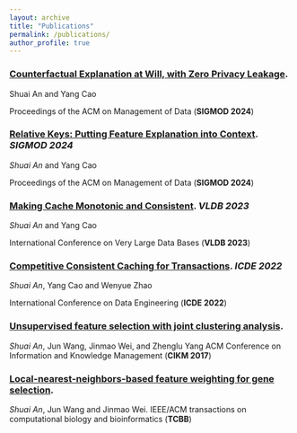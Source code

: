 ```yaml
---
layout: archive
title: "Publications"
permalink: /publications/
author_profile: true
---
```



### [Counterfactual Explanation at Will, with Zero Privacy Leakage](https://dl.acm.org/doi/pdf/10.1145/3654933). 

Shuai An and Yang Cao

Proceedings of the ACM on Management of Data (**SIGMOD 2024**)

<div style="margin-top: 10px;"></div>



### [Relative Keys: Putting Feature Explanation into Context](https://dl.acm.org/doi/pdf/10.1145/3639263). *SIGMOD 2024*

*Shuai An* and Yang Cao

Proceedings of the ACM on Management of Data (**SIGMOD 2024**)

<div style="margin-top: 10px;"></div>



### [Making Cache Monotonic and Consistent](https://www.pure.ed.ac.uk/ws/portalfiles/portal/334530480/Making_Cache_AN_DOA18112022_VOR_CC_BY_NC_ND.pdf). *VLDB 2023*

*Shuai An* and Yang Cao

International Conference on Very Large Data Bases (**VLDB 2023**)

<div style="margin-top: 10px;"></div>



### [Competitive Consistent Caching for Transactions](https://ieeexplore.ieee.org/stamp/stamp.jsp?arnumber=9835469). *ICDE 2022*

*Shuai An*, Yang Cao and Wenyue Zhao

International Conference on Data Engineering (**ICDE 2022**)

<div style="margin-top: 10px;"></div>



### [Unsupervised feature selection with joint clustering analysis](https://dl.acm.org/doi/pdf/10.1145/3132847.3132999). 

*Shuai An*, Jun Wang, Jinmao Wei, and Zhenglu Yang
ACM Conference on Information and Knowledge Management (**CIKM 2017**)

<div style="margin-top: 15px;"></div>

### [Local-nearest-neighbors-based feature weighting for gene selection](https://ieeexplore.ieee.org/stamp/stamp.jsp?arnumber=7942061). 

*Shuai An*, Jun Wang and Jinmao Wei.
IEEE/ACM transactions on computational biology and bioinformatics (**TCBB**)











